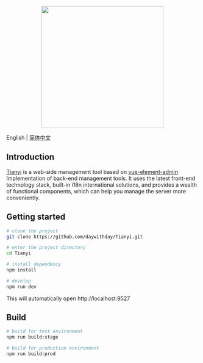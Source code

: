 <p align="center">
  <img width="320" src="./static/logo.png">
</p>


English | [简体中文](./README.zh-CN.md) 



## Introduction

[Tianyi](https://github.com/daywithday/Tianyi) is a web-side management tool based on [vue-element-admin](https://panjiachen.github.io/vue-element-admin) Implementation of back-end management tools. It uses the latest front-end technology stack, built-in i18n international solutions, and provides a wealth of functional components, which can help you manage the server more conveniently.

## Getting started

```bash
# clone the project
git clone https://github.com/daywithday/Tianyi.git

# enter the project directory
cd Tianyi

# install dependency
npm install

# develop
npm run dev
```

This will automatically open http://localhost:9527

## Build

```bash
# build for test environment
npm run build:stage

# build for production environment
npm run build:prod
```

